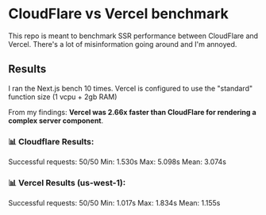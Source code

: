 # CloudFlare vs Vercel benchmark

This repo is meant to benchmark SSR performance between CloudFlare and Vercel. There's a lot of misinformation going around and I'm annoyed.

## Results

I ran the Next.js bench 10 times. Vercel is configured to use the "standard" function size (1 vcpu + 2gb RAM)

From my findings: **Vercel was 2.66x faster than CloudFlare for rendering a complex server component**.

### 📊 Cloudflare Results:

Successful requests: 50/50
Min: 1.530s
Max: 5.098s
Mean: 3.074s

### 📊 Vercel Results (us-west-1):

Successful requests: 50/50
Min: 1.017s
Max: 1.834s
Mean: 1.155s
